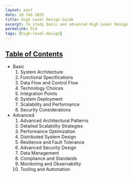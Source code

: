 ```yaml
---
layout: post
date: 20 feb 2025
title: High Level Design Guide
excerpt: To study basic and advanced High Level Design
permalink: hld
tags: [high-level-design]
---
```


## <u>Table of Contents</u>

- Basic
  1. System Architecture
  2. Functional Specifications
  3. Data Flow and Control Flow
  4. Technology Choices
  5. Integration Points
  6. System Deployment
  7. Scalability and Performance
  8. Security Considerations
- Advanced
  1. Advanced Architectural Patterns
  2. Detailed Scalability Strategies
  3. Performance Optimization
  4. Distributed System Design
  5. Resilience and Fault Tolerance
  6. Advanced Security Design
  7. Data Management
  8. Compliance and Standards
  9. Monitoring and Observability
  10. Tooling and Automation

